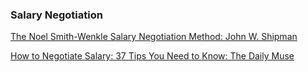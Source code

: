 ### Salary Negotiation

[The Noel Smith-Wenkle Salary Negotiation Method: John W. Shipman](http://infohost.nmt.edu/~shipman/org/noel.html)

[How to Negotiate Salary: 37 Tips You Need to Know: The Daily Muse](https://www.themuse.com/advice/how-to-negotiate-salary-37-tips-you-need-to-know)


